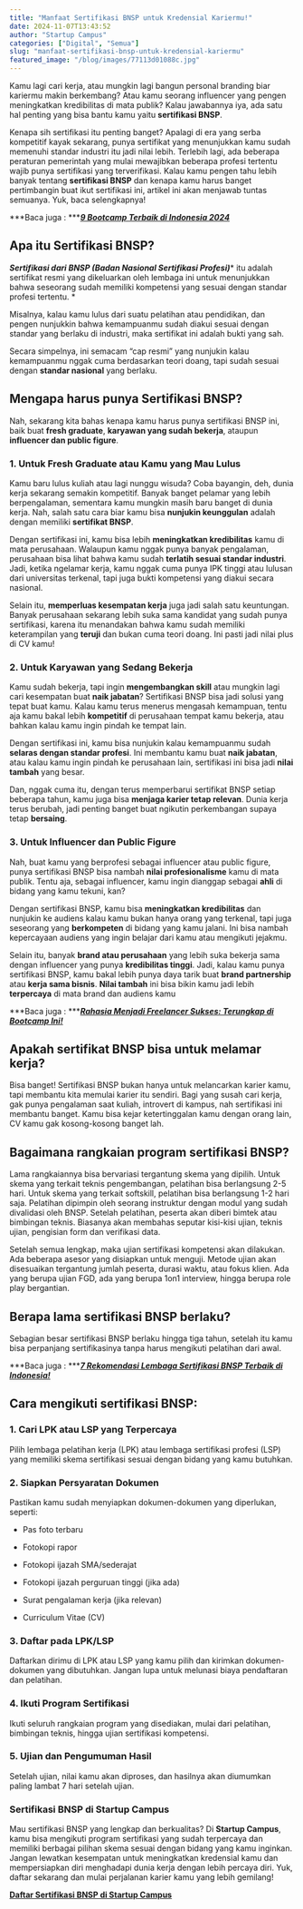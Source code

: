 ```yaml
---
title: "Manfaat Sertifikasi BNSP untuk Kredensial Kariermu!"
date: 2024-11-07T13:43:52
author: "Startup Campus"
categories: ["Digital", "Semua"]
slug: "manfaat-sertifikasi-bnsp-untuk-kredensial-kariermu"
featured_image: "/blog/images/77113d01088c.jpg"
---
```


Kamu lagi cari kerja, atau mungkin lagi bangun personal branding biar kariermu makin berkembang? Atau kamu seorang influencer yang pengen meningkatkan kredibilitas di mata publik? Kalau jawabannya iya, ada satu hal penting yang bisa bantu kamu yaitu **sertifikasi BNSP**. 

Kenapa sih sertifikasi itu penting banget? Apalagi di era yang serba kompetitif kayak sekarang, punya sertifikat yang menunjukkan kamu sudah memenuhi standar industri itu jadi nilai lebih. Terlebih lagi, ada beberapa peraturan pemerintah yang mulai mewajibkan beberapa profesi tertentu wajib punya sertifikasi yang terverifikasi. Kalau kamu pengen tahu lebih banyak tentang **sertifikasi BNSP** dan kenapa kamu harus banget pertimbangin buat ikut sertifikasi ini, artikel ini akan menjawab tuntas semuanya. Yuk, baca selengkapnya!

***Baca juga : ***[***9 Bootcamp Terbaik di Indonesia 2024***](https://startupcampus.id/blog/9-bootcamp-terbaik-di-indonesia-2023/)

## **Apa itu Sertifikasi BNSP?**

> 
***Sertifikasi dari BNSP (Badan Nasional Sertifikasi Profesi)**** itu adalah sertifikat resmi yang dikeluarkan oleh lembaga ini untuk menunjukkan bahwa seseorang sudah memiliki kompetensi yang sesuai dengan standar profesi tertentu. *

Misalnya, kalau kamu lulus dari suatu pelatihan atau pendidikan, dan pengen nunjukkin bahwa kemampuanmu sudah diakui sesuai dengan standar yang berlaku di industri, maka sertifikat ini adalah bukti yang sah.

Secara simpelnya, ini semacam “cap resmi” yang nunjukin kalau kemampuanmu nggak cuma berdasarkan teori doang, tapi sudah sesuai dengan **standar nasional** yang berlaku.

## **Mengapa harus punya Sertifikasi BNSP?**

Nah, sekarang kita bahas kenapa kamu harus punya sertifikasi BNSP ini, baik buat **fresh graduate**, **karyawan yang sudah bekerja**, ataupun **influencer dan public figure**.

### **1. Untuk Fresh Graduate atau Kamu yang Mau Lulus**

Kamu baru lulus kuliah atau lagi nunggu wisuda? Coba bayangin, deh, dunia kerja sekarang semakin kompetitif. Banyak banget pelamar yang lebih berpengalaman, sementara kamu mungkin masih baru banget di dunia kerja. Nah, salah satu cara biar kamu bisa **nunjukin keunggulan** adalah dengan memiliki **sertifikat BNSP**.

Dengan sertifikasi ini, kamu bisa lebih **meningkatkan kredibilitas** kamu di mata perusahaan. Walaupun kamu nggak punya banyak pengalaman, perusahaan bisa lihat bahwa kamu sudah **terlatih sesuai standar industri**. Jadi, ketika ngelamar kerja, kamu nggak cuma punya IPK tinggi atau lulusan dari universitas terkenal, tapi juga bukti kompetensi yang diakui secara nasional.

Selain itu, **memperluas kesempatan kerja** juga jadi salah satu keuntungan. Banyak perusahaan sekarang lebih suka sama kandidat yang sudah punya sertifikasi, karena itu menandakan bahwa kamu sudah memiliki keterampilan yang **teruji** dan bukan cuma teori doang. Ini pasti jadi nilai plus di CV kamu!

### **2. Untuk Karyawan yang Sedang Bekerja**

Kamu sudah bekerja, tapi ingin **mengembangkan skill** atau mungkin lagi cari kesempatan buat **naik jabatan**? Sertifikasi BNSP bisa jadi solusi yang tepat buat kamu. Kalau kamu terus menerus mengasah kemampuan, tentu aja kamu bakal lebih **kompetitif** di perusahaan tempat kamu bekerja, atau bahkan kalau kamu ingin pindah ke tempat lain.

Dengan sertifikasi ini, kamu bisa nunjukin kalau kemampuanmu sudah **selaras dengan standar profesi**. Ini membantu kamu buat **naik jabatan**, atau kalau kamu ingin pindah ke perusahaan lain, sertifikasi ini bisa jadi **nilai tambah** yang besar.

Dan, nggak cuma itu, dengan terus memperbarui sertifikat BNSP setiap beberapa tahun, kamu juga bisa **menjaga karier tetap relevan**. Dunia kerja terus berubah, jadi penting banget buat ngikutin perkembangan supaya tetap **bersaing**.

### **3. Untuk Influencer dan Public Figure**

Nah, buat kamu yang berprofesi sebagai influencer atau public figure, punya sertifikasi BNSP bisa nambah **nilai profesionalisme** kamu di mata publik. Tentu aja, sebagai influencer, kamu ingin dianggap sebagai **ahli** di bidang yang kamu tekuni, kan?

Dengan sertifikasi BNSP, kamu bisa **meningkatkan kredibilitas** dan nunjukin ke audiens kalau kamu bukan hanya orang yang terkenal, tapi juga seseorang yang **berkompeten** di bidang yang kamu jalani. Ini bisa nambah kepercayaan audiens yang ingin belajar dari kamu atau mengikuti jejakmu.

Selain itu, banyak **brand atau perusahaan** yang lebih suka bekerja sama dengan influencer yang punya **kredibilitas tinggi**. Jadi, kalau kamu punya sertifikasi BNSP, kamu bakal lebih punya daya tarik buat **brand partnership** atau **kerja sama bisnis**. **Nilai tambah** ini bisa bikin kamu jadi lebih **terpercaya** di mata brand dan audiens kamu

***Baca juga : ***[***Rahasia Menjadi Freelancer Sukses: Terungkap di Bootcamp Ini!***](https://startupcampus.id/blog/rahasia-menjadi-freelancer-sukses-terungkap-di-bootcamp-ini/)

## **Apakah sertifikat BNSP bisa untuk melamar kerja?**

Bisa banget! Sertifikasi BNSP bukan hanya untuk melancarkan karier kamu, tapi membantu kita memulai karier itu sendiri. Bagi yang susah cari kerja, gak punya pengalaman saat kuliah, introvert di kampus, nah sertifikasi ini membantu banget. Kamu bisa kejar ketertinggalan kamu dengan orang lain, CV kamu gak kosong-kosong banget lah.

## **Bagaimana rangkaian program sertifikasi BNSP?**

Lama rangkaiannya bisa bervariasi tergantung skema yang dipilih. Untuk skema yang terkait teknis pengembangan, pelatihan bisa berlangsung 2-5 hari. Untuk skema yang terkait softskill, pelatihan bisa berlangsung 1-2 hari saja. Pelatihan dipimpin oleh seorang instruktur dengan modul yang sudah divalidasi oleh BNSP. Setelah pelatihan, peserta akan diberi bimtek atau bimbingan teknis. Biasanya akan membahas seputar kisi-kisi ujian, teknis ujian, pengisian form dan verifikasi data.

Setelah semua lengkap, maka ujian sertifikasi kompetensi akan dilakukan. Ada beberapa asesor yang disiapkan untuk menguji. Metode ujian akan disesuaikan tergantung jumlah peserta, durasi waktu, atau fokus klien. Ada yang berupa ujian FGD, ada yang berupa 1on1 interview, hingga berupa role play bergantian.

## **Berapa lama sertifikasi BNSP berlaku?**

Sebagian besar sertifikasi BNSP berlaku hingga tiga tahun, setelah itu kamu bisa perpanjang sertifikasinya tanpa harus mengikuti pelatihan dari awal.

***Baca juga : ***[***7 Rekomendasi Lembaga Sertifikasi BNSP Terbaik di Indonesia!***](https://startupcampus.id/blog/7-rekomendasi-lembaga-sertifikasi-bnsp-terbaik-di-indonesia/)

## **Cara mengikuti sertifikasi BNSP**:

### **1. Cari LPK atau LSP yang Terpercaya**

Pilih lembaga pelatihan kerja (LPK) atau lembaga sertifikasi profesi (LSP) yang memiliki skema sertifikasi sesuai dengan bidang yang kamu butuhkan.

### **2. Siapkan Persyaratan Dokumen**

Pastikan kamu sudah menyiapkan dokumen-dokumen yang diperlukan, seperti:

- Pas foto terbaru

- Fotokopi rapor

- Fotokopi ijazah SMA/sederajat

- Fotokopi ijazah perguruan tinggi (jika ada)

- Surat pengalaman kerja (jika relevan)

- Curriculum Vitae (CV)

### **3. Daftar pada LPK/LSP**

Daftarkan dirimu di LPK atau LSP yang kamu pilih dan kirimkan dokumen-dokumen yang dibutuhkan. Jangan lupa untuk melunasi biaya pendaftaran dan pelatihan.

### **4. Ikuti Program Sertifikasi**

Ikuti seluruh rangkaian program yang disediakan, mulai dari pelatihan, bimbingan teknis, hingga ujian sertifikasi kompetensi.

### **5. Ujian dan Pengumuman Hasil**

Setelah ujian, nilai kamu akan diproses, dan hasilnya akan diumumkan paling lambat 7 hari setelah ujian.

### **Sertifikasi BNSP di Startup Campus**

Mau sertifikasi BNSP yang lengkap dan berkualitas? Di **Startup Campus**, kamu bisa mengikuti program sertifikasi yang sudah terpercaya dan memiliki berbagai pilihan skema sesuai dengan bidang yang kamu inginkan. Jangan lewatkan kesempatan untuk meningkatkan kredensial kamu dan mempersiapkan diri menghadapi dunia kerja dengan lebih percaya diri. Yuk, daftar sekarang dan mulai perjalanan karier kamu yang lebih gemilang!

[**Daftar Sertifikasi BNSP di Startup Campus**](https://startupcampus.id/sertifikasi)
